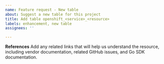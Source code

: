 ```yaml
---
name: Feature request - New table
about: Suggest a new table for this project
title: Add table openshift_<service>_<resource>
labels: enhancement, new table
assignees: ''

---
```


**References**
Add any related links that will help us understand the resource, including vendor documentation, related GitHub issues, and Go SDK documentation.

